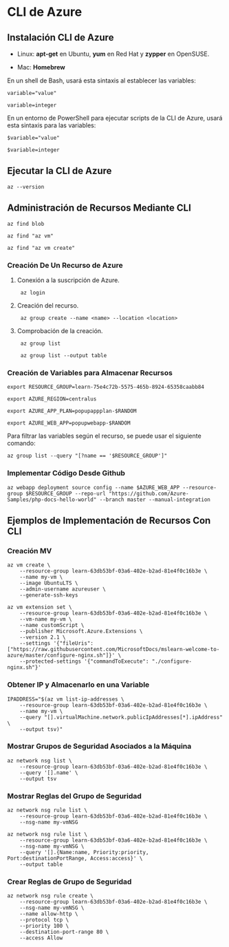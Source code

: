 # CLI de Azure

## Instalación CLI de Azure

- Linux: **apt-get** en Ubuntu, **yum** en Red Hat y **zypper** en OpenSUSE.

- Mac: **Homebrew**

En un shell de Bash, usará esta sintaxis al establecer las variables:

    variable="value"

    variable=integer

En un entorno de PowerShell para ejecutar scripts de la CLI de Azure, usará esta sintaxis para las variables:

    $variable="value"
    
    $variable=integer

## Ejecutar la CLI de Azure

    az --version

## Administración de Recursos Mediante CLI

    az find blob

    az find "az vm"

    az find "az vm create"

### Creación De Un Recurso de Azure

1. Conexión a la suscripción de Azure.
        
        az login

2. Creación del recurso.

        az group create --name <name> --location <location>

3. Comprobación de la creación.

        az group list
    
        az group list --output table

### Creación de Variables para Almacenar Recursos

    export RESOURCE_GROUP=learn-75e4c72b-5575-465b-8924-65358caabb84
    
    export AZURE_REGION=centralus
    
    export AZURE_APP_PLAN=popupappplan-$RANDOM
    
    export AZURE_WEB_APP=popupwebapp-$RANDOM

Para filtrar las variables según el recurso, se puede usar el siguiente comando:

    az group list --query "[?name == '$RESOURCE_GROUP']"

### Implementar Código Desde Github

    az webapp deployment source config --name $AZURE_WEB_APP --resource-group $RESOURCE_GROUP --repo-url "https://github.com/Azure-Samples/php-docs-hello-world" --branch master --manual-integration
    
## Ejemplos de Implementación de Recursos Con CLI

### Creación MV

    az vm create \
        --resource-group learn-63db53bf-03a6-402e-b2ad-81e4f0c16b3e \
        --name my-vm \
        --image UbuntuLTS \
        --admin-username azureuser \
        --generate-ssh-keys
        
    az vm extension set \
        --resource-group learn-63db53bf-03a6-402e-b2ad-81e4f0c16b3e \
        --vm-name my-vm \
        --name customScript \
        --publisher Microsoft.Azure.Extensions \
        --version 2.1 \
        --settings '{"fileUris":["https://raw.githubusercontent.com/MicrosoftDocs/mslearn-welcome-to-azure/master/configure-nginx.sh"]}' \
        --protected-settings '{"commandToExecute": "./configure-nginx.sh"}'
        
### Obtener IP y Almacenarlo en una Variable

    IPADDRESS="$(az vm list-ip-addresses \
        --resource-group learn-63db53bf-03a6-402e-b2ad-81e4f0c16b3e \
        --name my-vm \
        --query "[].virtualMachine.network.publicIpAddresses[*].ipAddress" \
        --output tsv)"

### Mostrar Grupos de Seguridad Asociados a la Máquina

    az network nsg list \
        --resource-group learn-63db53bf-03a6-402e-b2ad-81e4f0c16b3e \
        --query '[].name' \
        --output tsv

### Mostrar Reglas del Grupo de Seguridad

    az network nsg rule list \
        --resource-group learn-63db53bf-03a6-402e-b2ad-81e4f0c16b3e \
        --nsg-name my-vmNSG

    az network nsg rule list \
        --resource-group learn-63db53bf-03a6-402e-b2ad-81e4f0c16b3e \
        --nsg-name my-vmNSG \
        --query '[].{Name:name, Priority:priority, Port:destinationPortRange, Access:access}' \
        --output table

### Crear Reglas de Grupo de Seguridad

    az network nsg rule create \
        --resource-group learn-63db53bf-03a6-402e-b2ad-81e4f0c16b3e \
        --nsg-name my-vmNSG \
        --name allow-http \
        --protocol tcp \
        --priority 100 \
        --destination-port-range 80 \
        --access Allow
       
